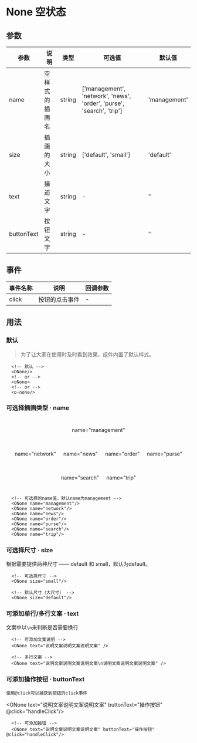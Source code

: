 # None 空状态

## 参数

| 参数       | 说明    | 类型      | 可选值       | 默认值   |
|---------- |-------- |---------- |-------------  |-------- |
| name      | 空样式的插画名 | string  | ['management', 'network', 'news', 'order', 'purse', 'search', 'trip']  |     'management'    |
| size     | 插画的大小    | string| ['default', 'small']   | 'default'   |
| text      | 描述文字   | string    | -   |  '' |
| buttonText| 按钮文字   | string    | -   |  '' |

## 事件
| 事件名称 | 说明 | 回调参数 |
|---------|---------|---------|
| click | 按钮的点击事件 | - |

## 用法

### 默认
  > 为了让大家在使用时及时看到效果，组件内置了默认样式。
  
  <ONone/>

```vue
  <!-- 默认 -->
  <ONone/>
  <!-- or -->
  <oNone>
  <!-- or -->
  <o-none/>
```

### 可选择插画类型 · name
  <div class="my-box">
    <div class="my-wrapper">
      <ONone name="management"/>
       <p>name="management"</p>
    </div>
  </div>
  <div class="my-box">
    <div class="my-wrapper">
      <ONone name="network"/>
       <p>name="network"</p>
    </div>
   <div class="my-wrapper">
     <ONone name="news"/>
     <p>name="news"</p>
    </div>
   <div class="my-wrapper">
     <ONone name="order"/>
     <p>name="order"</p>
    </div>
   <div class="my-wrapper">
     <ONone name="purse"/>
     <p>name="purse"</p>
    </div>
   <div class="my-wrapper">
     <ONone name="search"/>
     <p>name="search"</p>
    </div>
   <div class="my-wrapper">
     <ONone name="trip"/>
     <p>name="trip"</p>
    </div>
  </div>

```vue
  <!-- 可选择的name值，默认name为management -->
  <ONone name="management"/>
  <ONone name="network"/>
  <ONone name="news"/>
  <ONone name="order"/>
  <ONone name="purse"/>
  <ONone name="search"/>
  <ONone name="trip"/>
```

### 可选择尺寸 · size

根据需要提供两种尺寸 —— default 和 small，默认为default。

  <ONone size="small"/>

```vue
  <!-- 可选择尺寸 -->
  <ONone size="small"/>

  <!-- 默认尺寸（大尺寸） -->
  <ONone size="default"/>

```

### 可添加单行/多行文案 · text

文案中以`\n`来判断是否需要换行

  <ONone text="说明文案说明文案说明文案" />

  <ONone text="说明文案说明文案说明文案\n说明文案说明文案说明文案" />

```vue
  <!-- 可添加文案说明 -->
  <ONone text="说明文案说明文案说明文案" />

  <!-- 多行文案 -->
  <ONone text="说明文案说明文案说明文案\n说明文案说明文案说明文案" />

```

### 可添加操作按钮 · buttonText
  `使用@click可以捕获到按钮的click事件`

  <ONone text="说明文案说明文案说明文案" buttonText="操作按钮" @click="handleClick"/>

```vue
  <!-- 可添加按钮 -->
  <ONone text="说明文案说明文案说明文案" buttonText="操作按钮" @click="handleClick"/>
```

<style scoped>
  .my-box {
    display: flex;
    justify-content: center;
    flex-wrap: wrap;
  }
  .my-wrapper {
    margin: 10px;
    text-align: center;
  }
</style>